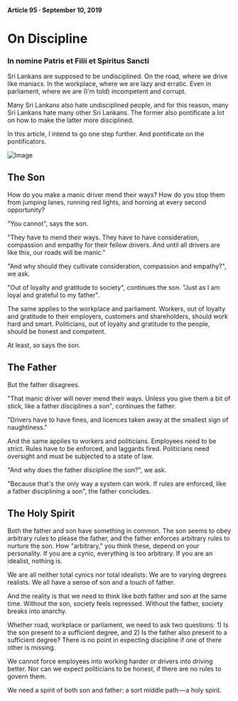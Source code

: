 #### Article 95 · September 10, 2019

# On Discipline

### In nomine Patris et Filii et Spiritus Sancti

Sri Lankans are supposed to be undisciplined. On the road, where we drive like maniacs. In the workplace, where we are lazy and erratic. Even in parliament, where we are (I'm told) incompetent and corrupt.

Many Sri Lankans also hate undisciplined people, and for this reason, many Sri Lankans hate many other Sri Lankans. The former also pontificate a lot on how to make the latter more disciplined.

In this article, I intend to go one step further. And pontificate on the pontificators.

![Image](https://cdn-images-1.medium.com/max/800/1*oTuP2cb5r0JdfuG-9HWvwA.jpeg)

## The Son

How do you make a manic driver mend their ways? How do you stop them from jumping lanes, running red lights, and horning at every second opportunity?

"You cannot", says the son.

"They have to mend their ways. They have to have consideration, compassion and empathy for their fellow drivers. And until all drivers are like this, our roads will be manic."

"And why should they cultivate consideration, compassion and empathy?", we ask.

"Out of loyalty and gratitude to society", continues the son. "Just as I am loyal and grateful to my father".

The same applies to the workplace and parliament. Workers, out of loyalty and gratitude to their employers, customers and shareholders, should work hard and smart. Politicians, out of loyalty and gratitude to the people, should be honest and competent.

At least, so says the son.

## The Father

But the father disagrees.

"That manic driver will never mend their ways. Unless you give them a bit of stick, like a father disciplines a son", continues the father.

"Drivers have to have fines, and licences taken away at the smallest sign of naughtiness."

And the same applies to workers and politicians. Employees need to be strict. Rules have to be enforced, and laggards fired. Politicians need oversight and must be subjected to a state of law.

"And why does the father discipline the son?", we ask.

"Because that's the only way a system can work. If rules are enforced, like a father disciplining a son", the father concludes.

## The Holy Spirit

Both the father and son have something in common. The son seems to obey arbitrary rules to please the father, and the father enforces arbitrary rules to nurture the son. How "arbitrary," you think these, depend on your personality. If you are a cynic, everything is too arbitrary. If you are an idealist, nothing is.

We are all neither total cynics nor total idealists: We are to varying degrees realists. We all have a sense of son and a touch of father.

And the reality is that we need to think like both father and son at the same time. Without the son, society feels repressed. Without the father, society breaks into anarchy.

Whether road, workplace or parliament, we need to ask two questions: 1) Is the son present to a sufficient degree, and 2) Is the father also present to a sufficient degree? There is no point in expecting discipline if one of there other is missing.

We cannot force employees into working harder or drivers into driving better. Nor can we expect politicians to be honest, if there are no rules to govern them.

We need a spirit of both son and father: a sort middle path — a holy spirit.